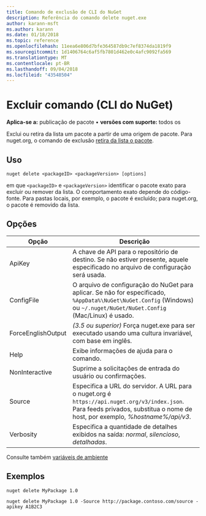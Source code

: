 ```yaml
---
title: Comando de exclusão de CLI do NuGet
description: Referência do comando delete nuget.exe
author: karann-msft
ms.author: karann
ms.date: 01/18/2018
ms.topic: reference
ms.openlocfilehash: 11eea6e806d7bfe364587db9c7ef8374da1819f9
ms.sourcegitcommit: 1d1406764c6af5fb7801d462e0c4afc9092fa569
ms.translationtype: MT
ms.contentlocale: pt-BR
ms.lasthandoff: 09/04/2018
ms.locfileid: "43548504"
---
```

# <a name="delete-command-nuget-cli"></a>Excluir comando (CLI do NuGet)

**Aplica-se a:** publicação de pacote &bullet; **versões com suporte:** todos os

Exclui ou retira da lista um pacote a partir de uma origem de pacote. Para nuget.org, o comando de exclusão [retira da lista o pacote](../policies/deleting-packages.md).

## <a name="usage"></a>Uso

```cli
nuget delete <packageID> <packageVersion> [options]
```

em que `<packageID>` e `<packageVersion>` identificar o pacote exato para excluir ou remover da lista. O comportamento exato depende do código-fonte. Para pastas locais, por exemplo, o pacote é excluído; para nuget.org, o pacote é removido da lista.

## <a name="options"></a>Opções

| Opção | Descrição |
| --- | --- |
| ApiKey | A chave de API para o repositório de destino. Se não estiver presente, aquele especificado no arquivo de configuração será usada. |
| ConfigFile | O arquivo de configuração do NuGet para aplicar. Se não for especificado, `%AppData%\NuGet\NuGet.Config` (Windows) ou `~/.nuget/NuGet/NuGet.Config` (Mac/Linux) é usado.|
| ForceEnglishOutput | *(3.5 ou superior)*  Força nuget.exe para ser executado usando uma cultura invariável, com base em inglês. |
| Help | Exibe informações de ajuda para o comando. |
| NonInteractive | Suprime a solicitações de entrada do usuário ou confirmações. |
| Source | Especifica a URL do servidor. A URL para o nuget.org é `https://api.nuget.org/v3/index.json`. Para feeds privados, substitua o nome de host, por exemplo, *%hostname%/api/v3*. |
| Verbosity | Especifica a quantidade de detalhes exibidos na saída: *normal*, *silencioso*, *detalhadas*. |

Consulte também [variáveis de ambiente](cli-ref-environment-variables.md)

## <a name="examples"></a>Exemplos

```cli
nuget delete MyPackage 1.0

nuget delete MyPackage 1.0 -Source http://package.contoso.com/source -apikey A1B2C3
```
